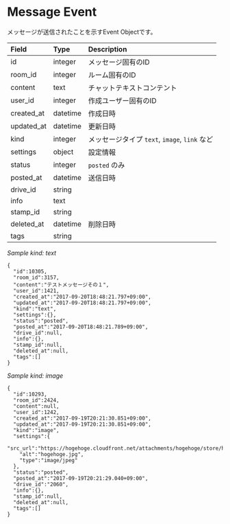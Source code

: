 # Message Event

メッセージが送信されたことを示すEvent Objectです。

|Field|Type|Description|
|:----|:----|:----|
|id|integer|メッセージ固有のID|
|room_id|integer|ルーム固有のID|	
|content|text|チャットテキストコンテント|
|user_id|integer|作成ユーザー固有のID|
|created_at|datetime|作成日時|
|updated_at|datetime|更新日時|
|kind|integer|メッセージタイプ `text`, `image`, `link` など|
|settings|object|設定情報|
|status|integer|`posted` のみ|
|posted_at|datetime|送信日時|
|drive_id|string||
|info|text||
|stamp_id|string||
|deleted_at|datetime|削除日時|
|tags|string||

*Sample kind: text*

```
{
  "id":10305,
  "room_id":3157,
  "content":"テストメッセージその１",
  "user_id":1421,
  "created_at":"2017-09-20T18:48:21.797+09:00",
  "updated_at":"2017-09-20T18:48:21.797+09:00",
  "kind":"text",
  "settings":{},
  "status":"posted",
  "posted_at":"2017-09-20T18:48:21.789+09:00",
  "drive_id":null,
  "info":{},
  "stamp_id":null,
  "deleted_at":null,
  "tags":[]
}
```

*Sample kind: image*

```
{
  "id":10293,
  "room_id":2424,
  "content":null,
  "user_id":1242,
  "created_at":"2017-09-19T20:21:30.851+09:00",
  "updated_at":"2017-09-19T20:21:30.851+09:00",
  "kind":"image",
  "settings":{
    "src_url":"https://hogehoge.cloudfront.net/attachments/hogehoge/store/hogehoge/hogehoge.jpg",
    "alt":"hogehoge.jpg",
    "type":"image/jpeg"
  },
  "status":"posted",
  "posted_at":"2017-09-19T20:21:29.040+09:00",
  "drive_id":"2060",
  "info":{},
  "stamp_id":null,
  "deleted_at":null,
  "tags":[]
}
```
